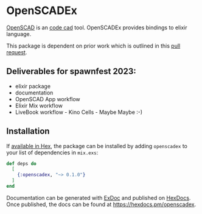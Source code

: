 # OpenSCADEx

[OpenSCAD](https://openscad.org/) is an [code cad](https://github.com/Irev-Dev/curated-code-cad) tool. OpenSCADEx provides bindings to elixir language. 

This package is dependent on prior work which is outlined in this [pull request](https://github.com/openscad/openscad/pull/4758).

## Deliverables for spawnfest 2023:

 - elixir package
 - documentation
 - OpenSCAD App workflow
 - Elixir Mix workflow
 - LiveBook workflow - Kino Cells - Maybe Maybe :-)

## Installation

If [available in Hex](https://hex.pm/docs/publish), the package can be installed
by adding `openscadex` to your list of dependencies in `mix.exs`:

```elixir
def deps do
  [
    {:openscadex, "~> 0.1.0"}
  ]
end
```

Documentation can be generated with [ExDoc](https://github.com/elixir-lang/ex_doc)
and published on [HexDocs](https://hexdocs.pm). Once published, the docs can
be found at <https://hexdocs.pm/openscadex>.


